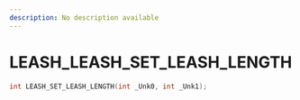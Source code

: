 ```yaml
---
description: No description available 
---
```


# LEASH\_LEASH_SET_LEASH_LENGTH

```cpp
int LEASH_SET_LEASH_LENGTH(int _Unk0, int _Unk1);
```